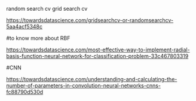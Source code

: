 random search cv
grid search cv

https://towardsdatascience.com/gridsearchcv-or-randomsearchcv-5aa4acf5348c

#to know more about RBF

https://towardsdatascience.com/most-effective-way-to-implement-radial-basis-function-neural-network-for-classification-problem-33c467803319

#CNN

https://towardsdatascience.com/understanding-and-calculating-the-number-of-parameters-in-convolution-neural-networks-cnns-fc88790d530d
